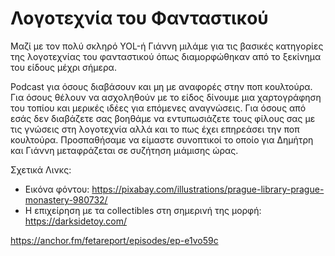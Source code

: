 # Λογοτεχνία του Φανταστικού

Μαζί με τον πολύ σκληρό YOL-ή Γιάννη μιλάμε για τις βασικές κατηγορίες της λογοτεχνίας του φανταστικού όπως διαμορφώθηκαν από το ξεκίνημα του είδους μέχρι σήμερα.

Podcast για όσους διαβάσουν και μη με αναφορές στην ποπ κουλτούρα. Για όσους θέλουν να ασχοληθούν με το είδος δίνουμε μια χαρτογράφηση του τοπίου και μερικές ιδέες για επόμενες αναγνώσεις. Για όσους από εσάς δεν διαβάζετε σας βοηθάμε να εντυπωσιάζετε τους φίλους σας με τις γνώσεις στη λογοτεχνία αλλά και το πως έχει επηρεάσει την ποπ κουλτούρα. Προσπαθήσαμε να είμαστε συνοπτικοί το οποίο για Δημήτρη και Γιάννη μεταφράζεται σε συζήτηση μιάμισης ώρας.

Σχετικά Λινκς:

- Εικόνα φόντου: <https://pixabay.com/illustrations/prague-library-prague-monastery-980732/>
- Η επιχείρηση με τα collectibles στη σημερινή της μορφή: <https://darksidetoy.com/>

https://anchor.fm/fetareport/episodes/ep-e1vo59c
